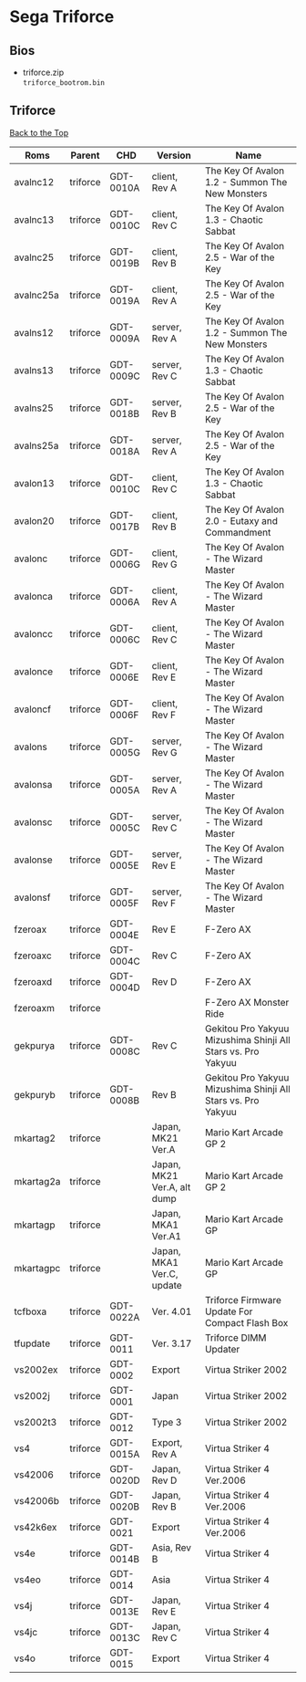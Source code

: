 


	
# Sega Triforce


## Bios 

- triforce.zip   <br />
`triforce_bootrom.bin`


## Triforce
[Back to the Top](#sega-triforce)

| Roms      | Parent   | CHD        | Version                      | Name                                                                |
| --------- | -------- | ---------- | ---------------------------- | ------------------------------------------------------------------- |
| avalnc12  | triforce | GDT-0010A  | client, Rev A                | The Key Of Avalon 1.2 - Summon The New Monsters                     |
| avalnc13  | triforce | GDT-0010C  | client, Rev C                | The Key Of Avalon 1.3 - Chaotic Sabbat                              |
| avalnc25  | triforce | GDT-0019B  | client, Rev B                | The Key Of Avalon 2.5 - War of the Key                              |
| avalnc25a | triforce | GDT-0019A  | client, Rev A                | The Key Of Avalon 2.5 - War of the Key                              |
| avalns12  | triforce | GDT-0009A  | server, Rev A                | The Key Of Avalon 1.2 - Summon The New Monsters                     |
| avalns13  | triforce | GDT-0009C  | server, Rev C                | The Key Of Avalon 1.3 - Chaotic Sabbat                              |
| avalns25  | triforce | GDT-0018B  | server, Rev B                | The Key Of Avalon 2.5 - War of the Key                              |
| avalns25a | triforce | GDT-0018A  | server, Rev A                | The Key Of Avalon 2.5 - War of the Key                              |
| avalon13  | triforce | GDT-0010C  | client, Rev C                | The Key Of Avalon 1.3 - Chaotic Sabbat                              |
| avalon20  | triforce | GDT-0017B  | client, Rev B                | The Key Of Avalon 2.0 - Eutaxy and Commandment                      |
| avalonc   | triforce | GDT-0006G  | client, Rev G                | The Key Of Avalon - The Wizard Master                               |
| avalonca  | triforce | GDT-0006A  | client, Rev A                | The Key Of Avalon - The Wizard Master                               |
| avaloncc  | triforce | GDT-0006C  | client, Rev C                | The Key Of Avalon - The Wizard Master                               |
| avalonce  | triforce | GDT-0006E  | client, Rev E                | The Key Of Avalon - The Wizard Master                               |
| avaloncf  | triforce | GDT-0006F  | client, Rev F                | The Key Of Avalon - The Wizard Master                               |
| avalons   | triforce | GDT-0005G  | server, Rev G                | The Key Of Avalon - The Wizard Master                               |
| avalonsa  | triforce | GDT-0005A  | server, Rev A                | The Key Of Avalon - The Wizard Master                               |
| avalonsc  | triforce | GDT-0005C  | server, Rev C                | The Key Of Avalon - The Wizard Master                               |
| avalonse  | triforce | GDT-0005E  | server, Rev E                | The Key Of Avalon - The Wizard Master                               |
| avalonsf  | triforce | GDT-0005F  | server, Rev F                | The Key Of Avalon - The Wizard Master                               |
| fzeroax   | triforce | GDT-0004E  | Rev E                        | F-Zero AX                                                           |
| fzeroaxc  | triforce | GDT-0004C  | Rev C                        | F-Zero AX                                                           |
| fzeroaxd  | triforce | GDT-0004D  | Rev D                        | F-Zero AX                                                           |
| fzeroaxm  | triforce |            |                              | F-Zero AX Monster Ride                                              |
| gekpurya  | triforce | GDT-0008C  | Rev C                        | Gekitou Pro Yakyuu Mizushima Shinji All Stars vs. Pro Yakyuu        |
| gekpuryb  | triforce | GDT-0008B  | Rev B                        | Gekitou Pro Yakyuu Mizushima Shinji All Stars vs. Pro Yakyuu        |
| mkartag2  | triforce |            | Japan, MK21 Ver.A            | Mario Kart Arcade GP 2                                              |
| mkartag2a | triforce |            | Japan, MK21 Ver.A, alt dump  | Mario Kart Arcade GP 2                                              |
| mkartagp  | triforce |            | Japan, MKA1 Ver.A1           | Mario Kart Arcade GP                                                |
| mkartagpc | triforce |            | Japan, MKA1 Ver.C, update    | Mario Kart Arcade GP                                                |
| tcfboxa   | triforce | GDT-0022A  | Ver. 4.01                    | Triforce Firmware Update For Compact Flash Box                      |
| tfupdate  | triforce | GDT-0011   | Ver. 3.17                    | Triforce DIMM Updater                                               |
| vs2002ex  | triforce | GDT-0002   | Export                       | Virtua Striker 2002                                                 |
| vs2002j   | triforce | GDT-0001   | Japan                        | Virtua Striker 2002                                                 |
| vs2002t3  | triforce | GDT-0012   | Type 3                       | Virtua Striker 2002                                                 |
| vs4       | triforce | GDT-0015A  | Export, Rev A                | Virtua Striker 4                                                    |
| vs42006   | triforce | GDT-0020D  | Japan, Rev D                 | Virtua Striker 4 Ver.2006                                           |
| vs42006b  | triforce | GDT-0020B  | Japan, Rev B                 | Virtua Striker 4 Ver.2006                                           |
| vs42k6ex  | triforce | GDT-0021   | Export                       | Virtua Striker 4 Ver.2006                                           |
| vs4e      | triforce | GDT-0014B  | Asia, Rev B                  | Virtua Striker 4                                                    |
| vs4eo     | triforce | GDT-0014   | Asia                         | Virtua Striker 4                                                    |
| vs4j      | triforce | GDT-0013E  | Japan, Rev E                 | Virtua Striker 4                                                    |
| vs4jc     | triforce | GDT-0013C  | Japan, Rev C                 | Virtua Striker 4                                                    |
| vs4o      | triforce | GDT-0015   | Export                       | Virtua Striker 4                                                    |

